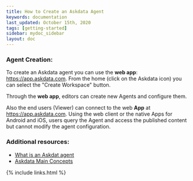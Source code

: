 ```yaml
---
title: How to Create an Askdata Agent
keywords: documentation
last_updated: October 15th, 2020
tags: [getting-started]
sidebar: mydoc_sidebar
layout: doc
---
```


### Agent Creation:

To create an Askdata agent you can use the **web app**: <https://app.askdata.com>. From the home (click on the Askdata icon) you can select the "Create Workspace" button.

Through the **web app**, editors can create new Agents and configure them.  

Also the end users (Viewer) can connect to the web **App** at <https://app.askdata.com>. Using the web client or the native Apps for Android and iOS, users query the Agent and access the published content but cannot modify the agent configuration.  

### Additional resources:

* [What is an Askdat agent](/docs/what-is-an-askdata-agent)
* [Askdata Main Concepts](/docs/main-concepts)

{% include links.html %}
